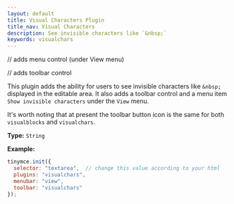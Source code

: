 ```yaml
---
layout: default
title: Visual Characters Plugin
title_nav: Visual Characters
description: See invisible characters like `&nbsp;`
keywords: visualchars
---
```


// adds menu control (under View menu)

// adds toolbar control

This plugin adds the ability for users to see invisible characters like `&nbsp;` displayed in the editable area. It also adds a toolbar control and a menu item `Show invisible characters` under the `View` menu.

It's worth noting that at present the toolbar button icon is the same for both `visualblocks` and `visualchars`.

**Type:** `String`

**Example:**

```js
tinymce.init({
  selector: "textarea",  // change this value according to your html
  plugins: "visualchars",
  menubar: "view",
  toolbar: "visualchars"
});
```
